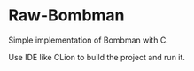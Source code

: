 # Raw-Bombman

Simple implementation of Bombman with C.

Use IDE like CLion to build the project and run it.
